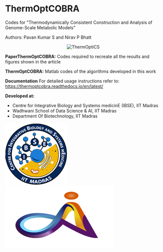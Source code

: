 # ThermOptCOBRA
Codes for "Thermodynamically Consistent Construction and Analysis of Genome-Scale Metabolic Models"   

Authors: Pavan Kumar S and Nirav P Bhatt
<p align="center">
  <img src="https://github.com/NiravBhattLab/ThermOptiCOBRA/blob/main/PaperThermOptCOBRA/Figures/BioRenderFigures/OverviewOfTOCS.png" alt="ThermOptiCS" width="500"/>
</p>

**PaperThermOptCOBRA:**
Codes required to recreate all the results and figures shown in the article

**ThermOptCOBRA:**
Matlab codes of the algorithms developed in this work

**Documentation**
For detailed usage instructions refer to: https://thermoptcobra.readthedocs.io/en/latest/

**Developed at:**
- Centre for Integrative Biology and Systems medicinE (IBSE), IIT Madras
- Wadhwani School of Data Science & AI, IIT Madras
- Department Of Biotechnology, IIT Madras

<img title="IBSE logo" src="https://github.com/NiravBhattLab/ThermOptCOBRA/blob/main/docs/ibse-logo.png" height="200" width="200"><img title="WSAI logo" src="https://github.com/NiravBhattLab/ThermOptCOBRA/blob/main/docs/WSAI_logo.png" height="200" width="351">
